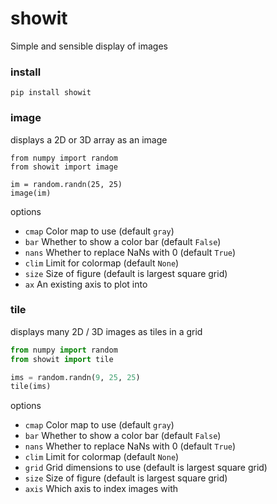 # showit

Simple and sensible display of images

### install

```
pip install showit
```

### image

displays a 2D or 3D array as an image

```
from numpy import random
from showit import image

im = random.randn(25, 25)
image(im)
```

options

- `cmap` Color map to use (default `gray`)
- `bar` Whether to show a color bar (default `False`)
- `nans` Whether to replace NaNs with 0 (default `True`)
- `clim` Limit for colormap (default `None`)
- `size` Size of figure (default is largest square grid)
- `ax` An existing axis to plot into

### tile

displays many 2D / 3D images as tiles in a grid

```python
from numpy import random
from showit import tile

ims = random.randn(9, 25, 25)
tile(ims)
```

options

- `cmap` Color map to use (default `gray`)
- `bar` Whether to show a color bar (default `False`)
- `nans` Whether to replace NaNs with 0 (default `True`)
- `clim` Limit for colormap (default `None`)
- `grid` Grid dimensions to use (default is largest square grid)
- `size` Size of figure (default is largest square grid)
- `axis` Which axis to index images with
